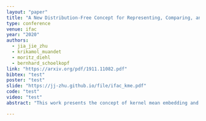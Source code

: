 ```yaml
---
layout: "paper"
title: "A New Distribution-Free Concept for Representing, Comparing, and Propagating Uncertainty in Dynamical Systems with Kernel Probabilistic Programming"
type: conference
venue: ifac
year: "2020"
authors:
  - jia_jie_zhu
  - krikamol_muandet
  - moritz_diehl
  - bernhard_schoelkopf
link: "https://arxiv.org/pdf/1911.11082.pdf"
bibtex: "test"
poster: "test"
slide: "https://jj-zhu.github.io/file/ifac_kme.pdf"
code: "test"
video: "test"
abstract: "This work presents the concept of kernel mean embedding and kernel probabilistic programming in the context of stochastic systems. We propose formulations to represent, compare, and propagate uncertainties for fairly general stochastic dynamics in a distribution-free manner. The new tools enjoy sound theory rooted in functional analysis and wide applicability as demonstrated in distinct numerical examples. The implication of this new concept is a new mode of thinking about the statistical nature of uncertainty in dynamical systems."

---
```

